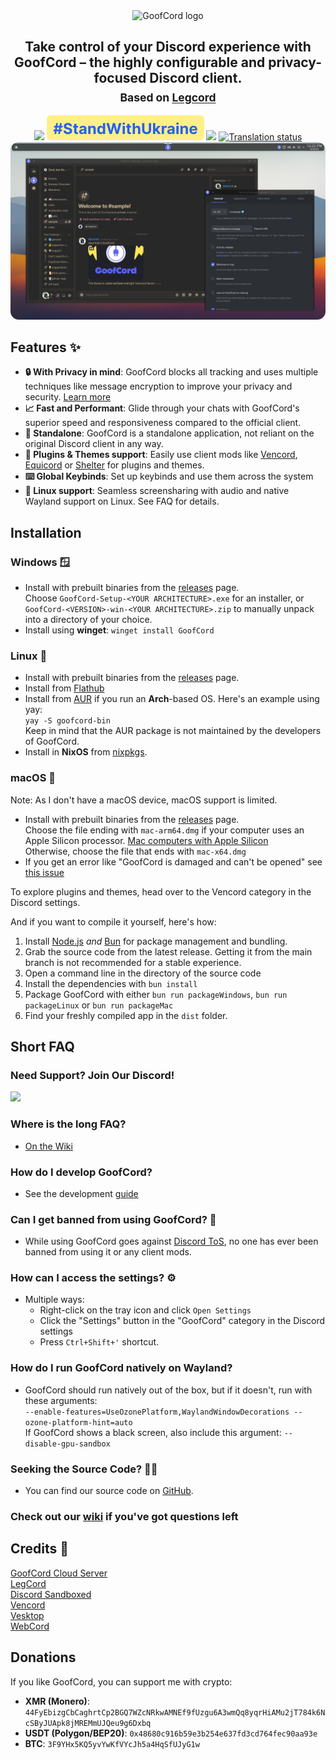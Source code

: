 <div align="center">
<img src="assetsDev/gf_logo_full.png" width="520" alt="GoofCord logo">
<h2>Take control of your Discord experience with GoofCord – the highly configurable and privacy-focused Discord client.<br><sub>Based on <a href="https://github.com/Legcord/Legcord">Legcord</a></sub></h2>
<img src="https://img.shields.io/github/downloads/Milkshiift/GoofCord/total">
<a href="https://github.com/vshymanskyy/StandWithUkraine/blob/main/docs/README.md"><img src="https://raw.githubusercontent.com/vshymanskyy/StandWithUkraine/main/badges/StandWithUkraine.svg"></a>
<img src="https://img.shields.io/github/license/Milkshiift/GoofCord">
<a href="https://hosted.weblate.org/engage/goofcord/">
<img src="https://hosted.weblate.org/widget/goofcord/goofcord/svg-badge.svg" alt="Translation status" />
</a><br>
<img src="assetsDev/screenshot1_rounded.png" width="520" alt="Screenshot of GoofCord">
</div>

## Features :sparkles:
- **:lock: With Privacy in mind**: GoofCord blocks all tracking and uses multiple techniques like message encryption to improve your privacy and security. [Learn more](https://github.com/Milkshiift/GoofCord/wiki/Privacy-FAQ)
- **:chart_with_upwards_trend: Fast and Performant**: Glide through your chats with GoofCord's superior speed and responsiveness compared to the official client. 
- **:bookmark: Standalone**: GoofCord is a standalone application, not reliant on the original Discord client in any way.
- **:electric_plug: Plugins & Themes support**: Easily use client mods like [Vencord](https://github.com/Vendicated/Vencord), [Equicord](https://github.com/Equicord/Equicord) or [Shelter](https://github.com/uwu/shelter) for plugins and themes.
- **⌨️ Global Keybinds**: Set up keybinds and use them across the system
- **🐧 Linux support**: Seamless screensharing with audio and native Wayland support on Linux. See FAQ for details.

## Installation
### Windows 🪟

* Install with prebuilt binaries from the [releases](https://github.com/Milkshiift/GoofCord/releases/latest) page.    
Choose `GoofCord-Setup-<YOUR ARCHITECTURE>.exe` for an installer, or    
`GoofCord-<VERSION>-win-<YOUR ARCHITECTURE>.zip` to manually unpack into a directory of your choice.
* Install using **winget**: `winget install GoofCord`

### Linux 🐧

* Install with prebuilt binaries from the [releases](https://github.com/Milkshiift/GoofCord/releases/latest) page.
* Install from [Flathub](https://flathub.org/apps/io.github.milkshiift.GoofCord)
* Install from [AUR](https://aur.archlinux.org/packages/goofcord-bin) if you run an **Arch**-based OS. Here's an example using yay:    
`yay -S goofcord-bin`    
Keep in mind that the AUR package is not maintained by the developers of GoofCord.
* Install in **NixOS** from [nixpkgs](https://search.nixos.org/packages?channel=unstable&query=goofcord).

### macOS 🍏
Note: As I don't have a macOS device, macOS support is limited.
* Install with prebuilt binaries from the [releases](https://github.com/Milkshiift/GoofCord/releases/latest) page.    
Choose the file ending with `mac-arm64.dmg` if your computer uses an Apple Silicon processor. [Mac computers with Apple Silicon](https://support.apple.com/en-us/HT211814)      
Otherwise, choose the file that ends with `mac-x64.dmg`
* If you get an error like "GoofCord is damaged and can't be opened" see [this issue](https://github.com/Milkshiift/GoofCord/issues/7) 

To explore plugins and themes, head over to the Vencord category in the Discord settings.
    
And if you want to compile it yourself, here's how:
1. Install [Node.js](https://nodejs.dev) *and* [Bun](https://bun.sh) for package management and bundling.
2. Grab the source code from the latest release. Getting it from the main branch is not recommended for a stable experience.
3. Open a command line in the directory of the source code
4. Install the dependencies with `bun install`
5. Package GoofCord with either `bun run packageWindows`, `bun run packageLinux` or `bun run packageMac`
6. Find your freshly compiled app in the `dist` folder.

## Short FAQ
### Need Support? Join Our Discord!
[![](https://dcbadge.vercel.app/api/server/CZc4bpnjmm)](https://discord.gg/CZc4bpnjmm)

### Where is the long FAQ?
- [On the Wiki](https://github.com/Milkshiift/GoofCord/wiki/FAQ)

### How do I develop GoofCord?
- See the development [guide](https://github.com/Milkshiift/GoofCord/wiki/How-to-develop-GoofCord)

### Can I get banned from using GoofCord? 🤔
- While using GoofCord goes against [Discord ToS](https://discord.com/terms#software-in-discord%E2%80%99s-services), no one has ever been banned from using it or any client mods.

### How can I access the settings? ⚙️
- Multiple ways:
  - Right-click on the tray icon and click `Open Settings`
  - Click the "Settings" button in the "GoofCord" category in the Discord settings
  - Press `Ctrl+Shift+'` shortcut.

### How do I run GoofCord natively on Wayland?
- GoofCord should run natively out of the box, but if it doesn't, run with these arguments:    
`--enable-features=UseOzonePlatform,WaylandWindowDecorations --ozone-platform-hint=auto`    
If GoofCord shows a black screen, also include this argument: `--disable-gpu-sandbox`

### Seeking the Source Code? 🕵️‍♂️
- You can find our source code on [GitHub](https://github.com/Milkshiift/GoofCord/).

### Check out our [wiki](https://github.com/Milkshiift/GoofCord/wiki) if you've got questions left

## Credits 🙌

[GoofCord Cloud Server](https://github.com/Wuemeli/goofcord-cloudserver)    
[LegCord](https://github.com/Legcord/Legcord)  
[Discord Sandboxed](https://github.com/khlam/discord-sandboxed)  
[Vencord](https://github.com/Vendicated/Vencord)     
[Vesktop](https://github.com/Vencord/Vesktop)    
[WebCord](https://github.com/SpacingBat3/WebCord)

## Donations
If you like GoofCord, you can support me with crypto:
- **XMR (Monero)**: `44FyEbizgCbCaghrtCp2BGQ7WZcNRkwAMNEf9fUzgu6A3wmQq8yqrHiAMu2jT784k6NcSByJUApk8jMREMmUJQeu9g6Dxbq`
- **USDT (Polygon/BEP20)**: `0x48680c916b59e3b254e637fd3cd764fec90aa93e`
- **BTC**: `3F9YHx5KQ5yvYwKfVYcJh5a4HqSfUJyG1w`
